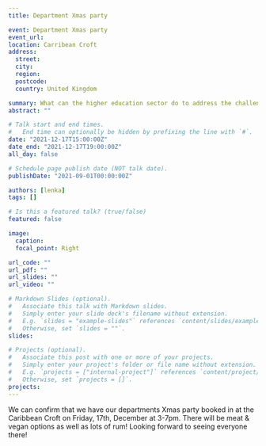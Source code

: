 ```yaml
---
title: Department Xmas party 

event: Department Xmas party 
event_url: 
location: Carribean Croft
address:
  street: 
  city: 
  region: 
  postcode: 
  country: United Kingdom

summary: What can the higher education sector do to address the challenges of developing and improving research culture?
abstract: ""

# Talk start and end times.
#   End time can optionally be hidden by prefixing the line with `#`.
date: "2021-12-17T15:00:00Z"
date_end: "2021-12-17T19:00:00Z"
all_day: false

# Schedule page publish date (NOT talk date).
publishDate: "2021-09-01T00:00:00Z"

authors: [lenka]
tags: []

# Is this a featured talk? (true/false)
featured: false

image:
  caption: 
  focal_point: Right

url_code: ""
url_pdf: ""
url_slides: ""
url_video: ""

# Markdown Slides (optional).
#   Associate this talk with Markdown slides.
#   Simply enter your slide deck's filename without extension.
#   E.g. `slides = "example-slides"` references `content/slides/example-slides.md`.
#   Otherwise, set `slides = ""`.
slides:

# Projects (optional).
#   Associate this post with one or more of your projects.
#   Simply enter your project's folder or file name without extension.
#   E.g. `projects = ["internal-project"]` references `content/project/deep-learning/index.md`.
#   Otherwise, set `projects = []`.
projects:
---
```


We can confirm that we have our departments Xmas party booked in at the Caribbean Croft on Friday, 17th, December at 3-7pm. There will be meat & vegan options as well as lots of rum! Looking forward to seeing everyone there!